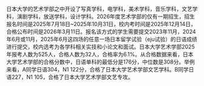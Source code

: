 日本大学的艺术学部之中开设了写真学科，电学科，美术学科，音乐学科，文艺学科，演剧学科，放送学科，设计学科。2026年度艺术学部的仅有一期招生，招生报名时间是2025年7月18日~2025年10月31日，校内考时间是2025年12月14日，合格公布时间是2026年3月11日。报名该方式的学生需要提交2023年11月，2024年6月或11月，2025年6月这四场的任意一场日本留学试验（eju试验）的日语成绩进行提交，校内选考为各学科相关实技和小论文和面试。日本大学艺术学部2025年报考人数为525人，合格人数为32人，合格率为6.1%。从合格数据来看，日本大学艺术学部的合格分数中，日语单科的最低分是176分，中位数是308分。举例来看，A同学日语304，N1 122分，合格了日本大学艺术学部文艺学科。B同学日语227，N1 105，合格了日本大学艺术学部文艺专攻。